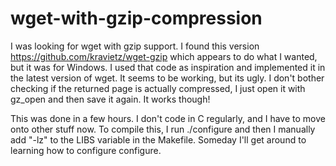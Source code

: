 wget-with-gzip-compression
==========================

I was looking for wget with gzip support. I found this version https://github.com/kravietz/wget-gzip which appears to do what I wanted, but it was for Windows. I used that code as inspiration and implemented it in the latest version of wget. It seems to be working, but its ugly. I don't bother checking if the returned page is actually compressed, I just open it with gz_open and then save it again. It works though!


This was done in a few hours. I don't code in C regularly, and I have to move onto other stuff now. To compile this, I run ./configure and then I manually add "-lz" to the LIBS variable in the Makefile. Someday I'll get around to learning how to configure configure.
